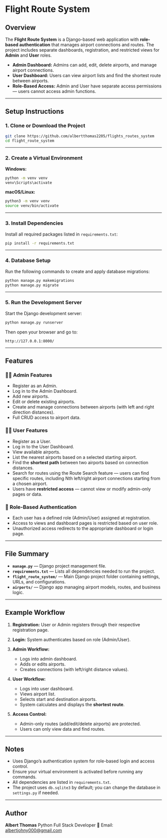# Flight Route System

## Overview

The **Flight Route System** is a Django-based web application with **role-based authentication** that manages airport connections and routes. The project includes separate dashboards, registration, and restricted views for **Admin** and **User** roles.

* **Admin Dashboard:** Admins can add, edit, delete airports, and manage airport connections.
* **User Dashboard:** Users can view airport lists and find the shortest route between airports.
* **Role-Based Access:** Admin and User have separate access permissions — users cannot access admin functions.

---

## Setup Instructions

### 1. Clone or Download the Project

```bash
git clone https://github.com/albertthomas2205/flights_routes_system
cd flight_route_system
```

---

### 2. Create a Virtual Environment

**Windows:**

```bash
python -m venv venv
venv\Scripts\activate
```

**macOS/Linux:**

```bash
python3 -m venv venv
source venv/bin/activate
```

---

### 3. Install Dependencies

Install all required packages listed in `requirements.txt`:

```bash
pip install -r requirements.txt
```

---

### 4. Database Setup

Run the following commands to create and apply database migrations:

```bash
python manage.py makemigrations
python manage.py migrate
```

---

### 5. Run the Development Server

Start the Django development server:

```bash
python manage.py runserver
```

Then open your browser and go to:

```
http://127.0.0.1:8000/
```

---

## Features

### 👨‍💼 Admin Features

* Register as an Admin.
* Log in to the Admin Dashboard.
* Add new airports.
* Edit or delete existing airports.
* Create and manage connections between airports (with left and right direction distances).
* Full CRUD access to airport data.

### 🧑‍✈️ User Features

* Register as a User.
* Log in to the User Dashboard.
* View available airports.
* List the nearest airports based on a selected starting airport.
* Find the **shortest path** between two airports based on connection distances.
* Search for routes using the Route Search feature — users can find specific routes, including Nth left/right airport connections starting from a chosen airport.
* Users have **restricted access** — cannot view or modify admin-only pages or data.

### 🔐 Role-Based Authentication

* Each user has a defined role (Admin/User) assigned at registration.
* Access to views and dashboard pages is restricted based on user role.
* Unauthorized access redirects to the appropriate dashboard or login page.

---

## File Summary

* **`manage.py`** — Django project management file.
* **`requirements.txt`** — Lists all dependencies needed to run the project.
* **`flight_route_system/`** — Main Django project folder containing settings, URLs, and configurations.
* **`airports/`** — Django app managing airport models, routes, and business logic.

---

## Example Workflow

1. **Registration:** User or Admin registers through their respective registration page.
2. **Login:** System authenticates based on role (Admin/User).
3. **Admin Workflow:**

   * Logs into admin dashboard.
   * Adds or edits airports.
   * Creates connections (with left/right distance values).
4. **User Workflow:**

   * Logs into user dashboard.
   * Views airport list.
   * Selects start and destination airports.
   * System calculates and displays the **shortest route**.
5. **Access Control:**

   * Admin-only routes (add/edit/delete airports) are protected.
   * Users can only view data and find routes.

---

## Notes

* Uses Django’s authentication system for role-based login and access control.
* Ensure your virtual environment is activated before running any commands.
* All dependencies are listed in `requirements.txt`.
* The project uses `db.sqlite3` by default; you can change the database in `settings.py` if needed.

---

## Author

**Albert Thomas**
Python Full Stack Developer
📧 Email: [albertjohny000@gmail.com](mailto:albertjohny000@gmail.com)
